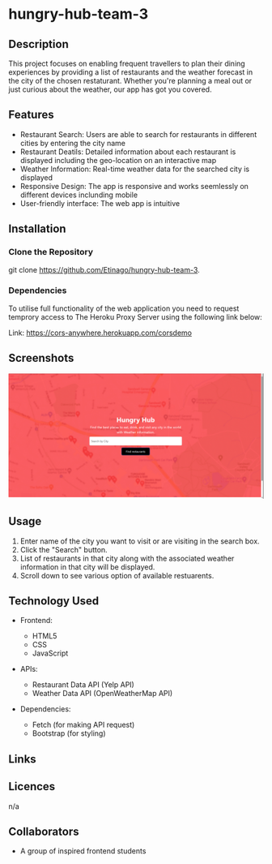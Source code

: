 # hungry-hub-team-3

## Description 

This project focuses on enabling frequent travellers to plan their dining experiences by providing a list of restaurants and the weather forecast in the city of the chosen restaturant. Whether you're planning a meal out or just curious about the weather, our app has got you covered.

## Features 
- Restaurant Search: Users are able to search for restaurants in different cities by entering the city name
- Restaurant Deatils: Detailed information about each restaurant is displayed including the geo-location on an interactive map
- Weather Information: Real-time weather data for the searched city is displayed 
- Responsive Design: The app is responsive and works seemlessly on different devices inclunding mobile
- User-friendly interface: The web app is intuitive 

## Installation

### Clone the Repository
git clone https://github.com/Etinago/hungry-hub-team-3.

### Dependencies 

To utilise full functionality of the web application you need to request temprory access to The Heroku Proxy Server using the following link below:

Link: https://cors-anywhere.herokuapp.com/corsdemo


## Screenshots 
![Alt text](<assets/images/homepage .png>)

## Usage 
1. Enter name of the city you want to visit or are visiting in the search box.
2. Click the "Search" button.
3. List of restaurants in that city along with the associated weather information in that city will be displayed.
4. Scroll down to see various option of available restuarents.

## Technology Used 

- Frontend:
    - HTML5
    - CSS
    - JavaScript

- APIs:
    - Restaurant Data API (Yelp API)
    - Weather Data API (OpenWeatherMap API)
    
- Dependencies:
    - Fetch (for making API request)
    - Bootstrap (for styling)
    
## Links


## Licences 
n/a

## Collaborators 
- A group of inspired frontend students 